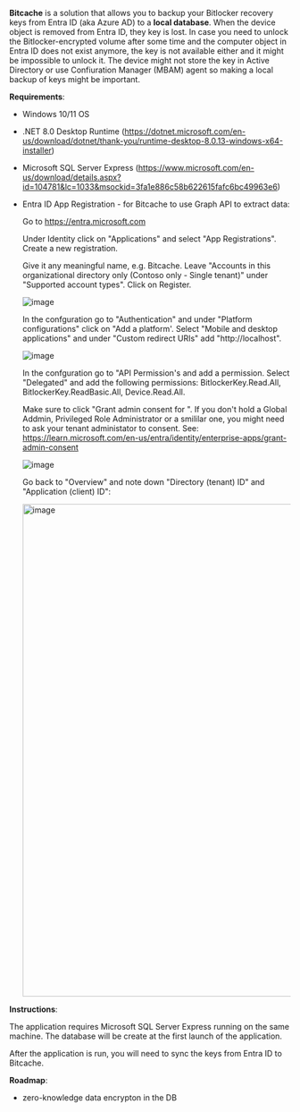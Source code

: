 **Bitcache** is a solution that allows you to backup your Bitlocker recovery keys from Entra ID (aka Azure AD) to a **local database**. When the device object is removed from Entra ID, they key is lost. In case you need to unlock the Bitlocker-encrypted volume after some time and the computer object in Entra ID does not exist anymore, the key is not available either and it might be impossible to unlock it. The device might not store the key in Active Directory or use Confiuration Manager (MBAM) agent so making a local backup of keys might be important.

**Requirements**:

* Windows 10/11 OS
  
* .NET 8.0 Desktop Runtime (https://dotnet.microsoft.com/en-us/download/dotnet/thank-you/runtime-desktop-8.0.13-windows-x64-installer)
  
* Microsoft SQL Server Express (https://www.microsoft.com/en-us/download/details.aspx?id=104781&lc=1033&msockid=3fa1e886c58b622615fafc6bc49963e6)
  
* Entra ID App Registration - for Bitcache to use Graph API to extract data:
  
  Go to https://entra.microsoft.com
  
  Under Identity click on "Applications" and select "App Registrations". Create a new registration.
  
  Give it any meaningful name, e.g. Bitcache. Leave "Accounts in this organizational directory only (Contoso only - Single tenant)" under "Supported account types". Click on Register.
  
  ![image](https://github.com/user-attachments/assets/0db075c0-2856-4e48-ac66-b9882a00583d)
  
  In the confguration go to "Authentication" and under "Platform configurations" click on "Add a platform'. Select "Mobile and desktop applications" and under "Custom redirect URIs" add "http://localhost".

  ![image](https://github.com/user-attachments/assets/f5bfb319-0588-4e38-b4a8-3fa491fd8ae6)

  In the confguration go to "API Permission's and add a permission. Select "Delegated" and add the following permissions: BitlockerKey.Read.All, BitlockerKey.ReadBasic.All, Device.Read.All.

  Make sure to click "Grant admin consent for <your org name>". If you don't hold a Global Addmin, Privileged Role Administrator or a smililar one, you might need to ask your tenant administator to consent. See: https://learn.microsoft.com/en-us/entra/identity/enterprise-apps/grant-admin-consent

  ![image](https://github.com/user-attachments/assets/cac3c686-2268-4eee-b685-e18693ede561)

  Go back to "Overview" and note down "Directory (tenant) ID" and "Application (client) ID":

  <img width="881" alt="image" src="https://github.com/user-attachments/assets/b51f8496-8790-4420-bbc0-8037a6cbbbcd" />


**Instructions**:

The application requires Microsoft SQL Server Express running on the same machine. The database will be create at the first launch of the application.

After the application is run, you will need to sync the keys from Entra ID to Bitcache.


**Roadmap**:

* zero-knowledge data encrypton in the DB

